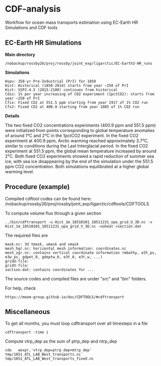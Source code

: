 # CDF-analysis
Workflow for ocean mass transports estimation using EC-Earth HR Simulations and CDF tools 

## EC-Earth HR Simulations 

**Main directory**

    /nobackup/rossby26/proj/rossby/joint_exp/ligarctic/EC-Earth3-HR_runs

**Simulations**

    Hspu: 350-yr Pre-Industrial (PrI) for 1850
    Hist: Historical (1850-2014) starts from year ~250 of PrI
    Hist: SSP2-4.5 (2015-2100) continues from historical
    Cdio: 1% per year increasing of CO2 experiment (1pctCO2): starts from year ~250 of PrI
    Cfix: Fixed CO2 at 551.5 ppm starting from year 1917 of 1% CO2 run
    Cfx2: Fixed CO2 at 400.9 starting from year 1885 of 1% CO2 run
    
**Details**

The two fixed CO2 concentrations experiments (400.9 ppm and 551.5 ppm) were initialized from points corresponding to global temperature anomalies of around 1°C and 2°C in the 1pctCO2 experiment. In the fixed CO2 experiment at 400.9 ppm, Arctic warming reached approximately 3.7°C, similar to conditions during the Last Interglacial period. In the fixed CO2 experiment at 551.5 ppm, the global mean temperature increased by around 2°C. Both fixed CO2 experiments showed a rapid reduction of summer sea ice, with sea ice disappearing by the end of the simulation under the 551.5 ppm CO2 concentration. Both simulations equilibrated at a higher global warming level.

## Procedure (example)

Compiled cdftool codes can be found here:
    /nobackup/rossby26/proj/rossby/joint_exp/ligarctic/cdftools/CDFTOOLS

To compute volume flux through a given section

    ../bin/cdftransport -u Hist_1m_18510101_18511231_opa_grid_U_3D.nc -v Hist_1m_18510101_18511231_opa_grid_V_3D.nc -noheat <section.dat

 The required files are
 
    mask.nc: 3d tmask, umask and vmask
    mesh_hgr.nc: horizontal mesh information: coordinates.nc
    mesh_zgr.nc: contains vertical coordinate information (mbathy, e3t_ps, e3w_ps, gdpet_0, gdeptw_0, e3t_0, e3t_w, ...)
    gridU-file:
    gridV-file:
    section.dat: contains coordinates for ...

The source codes and compiled files are under "src" and "bin" folders.

For help, check

    https://meom-group.github.io/doc/CDFTOOLS/#cdftransport


## Miscellaneous

To get all months, you must loop cdftransport over all timesteps in a file

    cdftransport -time i

Compute vtrp_dep as the sum of ptrp_dep and ntrp_dep

    cdo   aexpr,'vtrp_dep=ptrp_dep+mtrp_dep'    tmp/1851_ATL_LAB_West_transports.nc   tmp/1851_ATL_LAB_West_transports_fixed.nc








    
